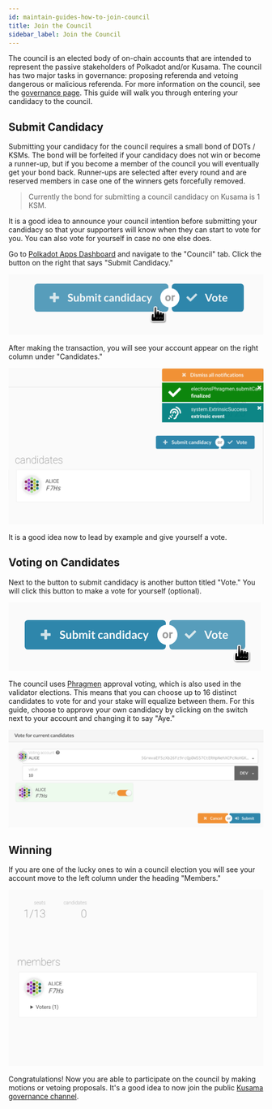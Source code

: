 ```yaml
---
id: maintain-guides-how-to-join-council
title: Join the Council
sidebar_label: Join the Council
---
```


The council is an elected body of on-chain accounts that are intended to represent the passive
stakeholders of Polkadot and/or Kusama. The council has two major tasks in governance: proposing
referenda and vetoing dangerous or malicious referenda. For more information on the council, see the
[governance page](learn-governance#council). This guide will walk you through entering your
candidacy to the council.

## Submit Candidacy

Submitting your candidacy for the council requires a small bond of DOTs / KSMs. The bond will be
forfeited if your candidacy does not win or become a runner-up, but if you become a member of the
council you will eventually get your bond back. Runner-ups are selected after every round and are
reserved members in case one of the winners gets forcefully removed.

> Currently the bond for submitting a council candidacy on Kusama is 1 KSM.

It is a good idea to announce your council intention before submitting your candidacy so that your
supporters will know when they can start to vote for you. You can also vote for yourself in case no
one else does.

Go to [Polkadot Apps Dashboard](https://polkadot.js.org/apps) and navigate to the "Council" tab.
Click the button on the right that says "Submit Candidacy."

![a](assets/council/submit_candidacy.png)

After making the transaction, you will see your account appear on the right column under
"Candidates."

![b](assets/council/candidate.png)

It is a good idea now to lead by example and give yourself a vote.

## Voting on Candidates

Next to the button to submit candidacy is another button titled "Vote." You will click this button
to make a vote for yourself (optional).

![c](assets/council/vote.png)

The council uses [Phragmen](learn-phragmen) approval voting, which is also used in the validator
elections. This means that you can choose up to 16 distinct candidates to vote for and your stake
will equalize between them. For this guide, choose to approve your own candidacy by clicking on the
switch next to your account and changing it to say "Aye."

![d](assets/council/vote_for_yourself.png)

## Winning

If you are one of the lucky ones to win a council election you will see your account move to the
left column under the heading "Members."

![e](assets/council/member.png)

Congratulations! Now you are able to participate on the council by making motions or vetoing
proposals. It's a good idea to now join the public
[Kusama governance channel](https://matrix.to/#/!QXMnIJzxlnVrvRzhUA:matrix.parity.io?via=matrix.parity.io&via=matrix.org&via=web3.foundation).
